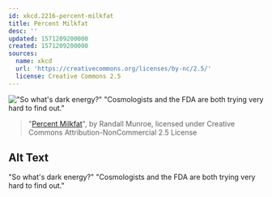 ```yaml
---
id: xkcd.2216-percent-milkfat
title: Percent Milkfat
desc: ''
updated: 1571209200000
created: 1571209200000
sources:
  name: xkcd
  url: 'https://creativecommons.org/licenses/by-nc/2.5/'
  license: Creative Commons 2.5
---
```

!["So what's dark energy?" "Cosmologists and the FDA are both trying very hard to find out."](https://imgs.xkcd.com/comics/percent_milkfat.png)
> "[Percent Milkfat](https://xkcd.com/2216/)", by Randall Munroe, licensed under Creative Commons Attribution-NonCommercial 2.5 License

## Alt Text
"So what's dark energy?" "Cosmologists and the FDA are both trying very hard to find out."
